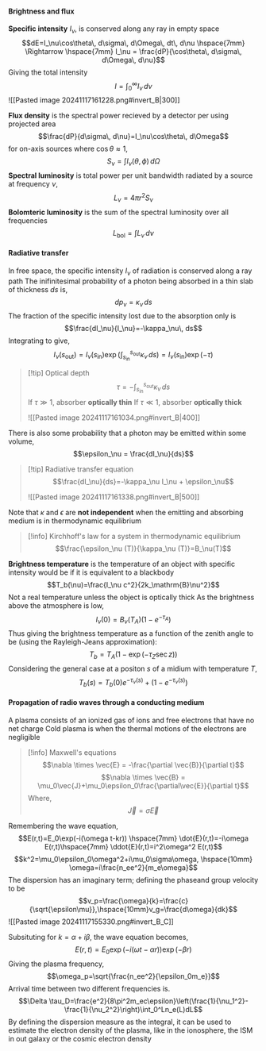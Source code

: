 #### Brightness and flux
**Specific intensity** $I_\nu$, is conserved along any ray in empty space
$$dE=I_\nu\cos\theta\, d\sigma\, d\Omega\, dt\, d\nu \hspace{7mm} \Rightarrow \hspace{7mm} I_\nu = \frac{dP}{\cos\theta\, d\sigma\, d\Omega\, d\nu}$$
Giving the total intensity $$I=\int_0^\infty I_\nu\, d\nu$$
![[Pasted image 20241117161228.png#invert_B|300]]

**Flux density** is the spectral power recieved by a detector per using projected area $$\frac{dP}{d\sigma\, d\nu}=I_\nu\cos\theta\, d\Omega$$
for on-axis sources where $\cos\theta \approx 1$, $$S_\nu = \int I_\nu (\theta, \phi)\, d\Omega$$
**Spectral luminosity** is total power per unit bandwidth radiated by a source at frequency $\nu$, $$L_\nu = 4\pi r^2 S_\nu$$
**Bolomteric luminosity** is the sum of the spectral luminosity over all frequencies $$L_\mathrm{bol}=\int L_\nu\, d\nu$$
#### Radiative transfer
In free space, the specific intensity $I_\nu$ of radiation is conserved along a ray path
The inifinitesimal probability of a photon being absorbed in a thin slab of thickness $ds$ is, $$dp_\nu=\kappa_\nu\, ds$$
The fraction of the specific intensity lost due to the absorption only is$$\frac{dI_\nu}{I_\nu}=-\kappa_\nu\, ds$$
Integrating to give,$$I_\nu(s_\mathrm{out}) = I_\nu(s_\mathrm{in})\exp\left(\int_{s_\mathrm{in}}^{s_\mathrm{out}} \kappa_\nu\, ds\right) = I_\nu(s_\mathrm{in})\exp\left(-\tau\right) $$
>[!tip] Optical depth
>$$\tau = - \int_{s_\mathrm{in}}^{s_\mathrm{out}} \kappa_\nu\, ds$$
>If $\tau \gg 1$, absorber **optically thin**
>If $\tau \ll 1$, absorber **optically thick**
>
>![[Pasted image 20241117161034.png#invert_B|400]]



There is also some probability that a photon may be emitted within some volume, $$\epsilon_\nu = \frac{dI_\nu}{ds}$$
>[!tip] Radiative transfer equation
>$$\frac{dI_\nu}{ds}=-\kappa_\nu I_\nu + \epsilon_\nu$$
>
>![[Pasted image 20241117161338.png#invert_B|500]]



Note that $\kappa$ and $\epsilon$ are **not independent** when the emitting and absorbing medium is in thermodynamic equilibrium

>[!info] Kirchhoff's law for a system in thermodynamic equilibrium
>$$\frac{\epsilon_\nu (T)}{\kappa_\nu (T)}=B_\nu(T)$$

**Brightness temperature** is the temperature of an object with specific intensity would be if it is equivalent to a blackbody $$T_b(\nu)=\frac{I_\nu c^2}{2k_\mathrm{B}\nu^2}$$
Not a real temperature unless the object is optically thick
As the brightness above the atmosphere is low,$$I_\nu(0)=B_\nu(T_A)(1-e^{-\tau_A})$$
Thus giving the brightness temperature as a function of the zenith angle to be (using the Rayleigh-Jeans approximation): $$T_b=T_A(1-\exp(-\tau_Z\sec z))$$
Considering the general case at a positon $s$ of a midium with temperature $T$, 
$$T_b(s)=T_b(0)e^{-\tau_\nu(s)}+(1-e^{-\tau_\nu(s)})$$
#### Propagation of radio waves through a conducting medium
A plasma consists of an ionized gas of ions and free electrons that have no net charge
Cold plasma is when the thermal motions of the electrons are negligible

>[!info] Maxwell's equations
>$$\nabla \times \vec{E} = -\frac{\partial \vec{B}}{\partial t}$$
>$$\nabla \times \vec{B} = \mu_0\vec{J}+\mu_0\epsilon_0\frac{\partial\vec{E}}{\partial t}$$
>Where, $$\vec{J}=\sigma\vec{E}$$

Remembering the wave equation, $$E(r,t)=E_0\exp(-i(\omega t-kr)) \hspace{7mm} \dot{E}(r,t)=-i\omega E(r,t)\hspace{7mm} \ddot{E}(r,t)=i^2\omega^2 E(r,t)$$
$$k^2=\mu_0\epsilon_0\omega^2+i\mu_0\sigma\omega, \hspace{10mm} \omega=i\frac{n_ee^2}{m_e\omega}$$
The dispersion has an imaginary term; defining the phaseand group velocity to be$$v_p=\frac{\omega}{k}=\frac{c}{\sqrt{\epsilon\mu}},\hspace{10mm}v_g=\frac{d\omega}{dk}$$
![[Pasted image 20241117155330.png#invert_B_C]]

Subsituting for $k=\alpha+i\beta$, the wave equation becomes,$$E(r,t)=E_0\exp{(-i(\omega t -\alpha r))}\exp{(-\beta r)}$$
Giving the plasma frequency,$$\omega_p=\sqrt{\frac{n_ee^2}{\epsilon_0m_e}}$$
Arrival time between two different frequencies is. $$\Delta \tau_D=\frac{e^2}{8\pi^2m_ec\epsilon}\left(\frac{1}{\nu_1^2}-\frac{1}{\nu_2^2}\right)\int_0^Ln_e(L)dL$$
By defining the dispersion measure as the integral, it can be used to estimate the electron density of the plasma, like in the ionosphere, the ISM in out galaxy or the cosmic electron density